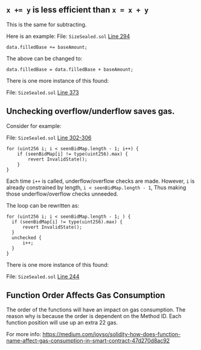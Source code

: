 ## `x += y` is less efficient than `x = x + y`

This is the same for subtracting.

Here is an example:
File: `SizeSealed.sol` [Line 294](https://github.com/code-423n4/2022-11-size/blob/main/src/SizeSealed.sol#L294)

```
data.filledBase += baseAmount;
```

The above can be changed to:

```
data.filledBase = data.filledBase + baseAmount;
```

There is one more instance of this found:

File: `SizeSealed.sol` [Line 373](https://github.com/code-423n4/2022-11-size/blob/main/src/SizeSealed.sol#L373)

## Unchecking overflow/underflow saves gas.

Consider for example:

File: `SizeSealed.sol` [Line 302-306](https://github.com/code-423n4/2022-11-size/blob/main/src/SizeSealed.sol#L302-L306)

```
for (uint256 i; i < seenBidMap.length - 1; i++) {
    if (seenBidMap[i] != type(uint256).max) {
        revert InvalidState();
    }
}
```

Each time `i++` is called, underflow/overflow checks are made. However, `i` is already constrained by length, `i < seenBidMap.length - 1`, Thus making those underflow/overflow checks unneeded.

The loop can be rewritten as:

```
for (uint256 i; i < seenBidMap.length - 1; ) {
  if (seenBidMap[i] != type(uint256).max) {
      revert InvalidState();
  }
  unchecked {
      i++;
  }
}
```

There is one more instance of this found:

File: `SizeSealed.sol` [Line 244](https://github.com/code-423n4/2022-11-size/blob/main/src/SizeSealed.sol#L244)

## Function Order Affects Gas Consumption

The order of the functions will have an impact on gas consumption. The reason why is because the order is dependent on the Method ID. Each function position will use up an extra 22 gas.

For more info: https://medium.com/joyso/solidity-how-does-function-name-affect-gas-consumption-in-smart-contract-47d270d8ac92
